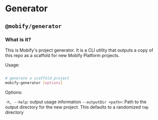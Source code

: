 # Generator

## `@mobify/generator`

### What is it?

This is Mobify's project generator. It is a CLI utility that outputs a copy of this
repo as a scaffold for new Mobify Platform projects.

Usage:

```bash

# generate a scaffold project
mobify-generator [options]
```

Options:

`-h, --help`: output usage information
`--outputDir <path>`:  Path to the output directory for the new project. This
defaults to a randomized `tmp` directory
